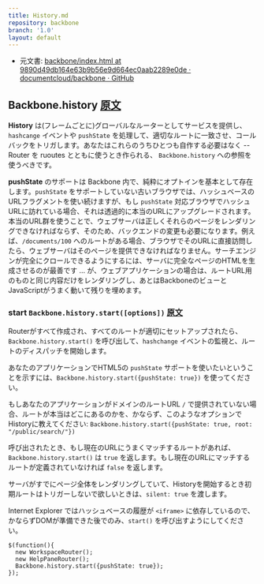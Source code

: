 ```yaml
---
title: History.md
repository: backbone
branch: '1.0'
layout: default
---
```


+  元文書: [backbone/index.html at 9890d49db164e63b9b56e9d664ec0aab2289e0de · documentcloud/backbone · GitHub](https://github.com/documentcloud/backbone/blob/9890d49db164e63b9b56e9d664ec0aab2289e0de/index.html "backbone/index.html at 9890d49db164e63b9b56e9d664ec0aab2289e0de · documentcloud/backbone · GitHub")

## Backbone.history [原文](http://backbonejs.org/#History)

**History** は(フレームごとに)グローバルなルーターとしてサービスを提供し、`hashcange` イベントや `pushState` を処理して、適切なルートに一致させ、コールバックをトリガします。あなたはこれらのうちひとつも自作する必要はなく -- Router を ruoutes とともに使うとき作られる、 `Backbone.history` への参照を使うべきです。

**pushState** のサポートは Backbone 内で、純粋にオプトインを基本として存在します。`pushState` をサポートしていない古いブラウザでは、ハッシュベースのURLフラグメントを使い続けますが、もし `pushState` 対応ブラウザでハッシュURLに訪れている場合、それは透過的に本当のURLにアップグレードされます。本当のURL群を使うことで、ウェブサーバは正しくそれらのページをレンダリングできなければならず、そのため、バックエンドの変更も必要になります。例えば、`/documents/100` へのルートがある場合、ブラウザでそのURLに直接訪問したら、ウェブサーバはそのページを提供できなければなりません。サーチエンジンが完全にクロールできるようにするには、サーバに完全なページのHTMLを生成させるのが最善です … が、ウェブアプリケーションの場合は、ルートURL用のものと同じ内容だけをレンダリングし、あとはBackboneのビューと JavaScriptがうまく動いて残りを埋めます。

### start `Backbone.history.start([options])` [原文](http://backbonejs.org/#History-start)

Routerがすべて作成され、すべてのルートが適切にセットアップされたら、`Backbone.history.start()` を呼び出して、`hashchange` イベントの監視と、ルートのディスパッチを開始します。

あなたのアプリケーションでHTML5の `pushState` サポートを使いたいということを示すには、`Backbone.history.start({pushState: true})` を使ってください。

もしあなたのアプリケーションがドメインのルートURL `/` で提供されていない場合、ルートが本当はどこにあるのかを、かならず、このようなオプションでHistoryに教えてください: `Backbone.history.start({pushState: true, root: "/public/search/"})`

呼び出されたとき、もし現在のURLにうまくマッチするルートがあれば、`Backbone.history.start()` は `true` を返します。もし現在のURLにマッチするルートが定義されていなければ `false` を返します。

サーバがすでにページ全体をレンダリングしていて、Historyを開始するとき初期ルートはトリガーしないで欲しいときは、`silent: true` を渡します。

Internet Explorer ではハッシュベースの履歴が `<iframe>` に依存しているので、かならずDOMが準備できた後でのみ、`start()` を呼び出すようにしてください。

<pre class="javascript"><code>$(function(){
  new WorkspaceRouter();
  new HelpPaneRouter();
  Backbone.history.start({pushState: true});
});
</code></pre>
